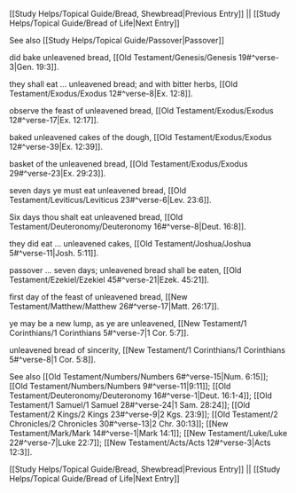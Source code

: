 [[Study Helps/Topical Guide/Bread, Shewbread|Previous Entry]]  ||  [[Study Helps/Topical Guide/Bread of Life|Next Entry]]

 See also [[Study Helps/Topical Guide/Passover|Passover]]

 did bake unleavened bread, [[Old Testament/Genesis/Genesis 19#^verse-3|Gen. 19:3]].

 they shall eat ... unleavened bread; and with bitter herbs, [[Old Testament/Exodus/Exodus 12#^verse-8|Ex. 12:8]].

 observe the feast of unleavened bread, [[Old Testament/Exodus/Exodus 12#^verse-17|Ex. 12:17]].

 baked unleavened cakes of the dough, [[Old Testament/Exodus/Exodus 12#^verse-39|Ex. 12:39]].

 basket of the unleavened bread, [[Old Testament/Exodus/Exodus 29#^verse-23|Ex. 29:23]].

 seven days ye must eat unleavened bread, [[Old Testament/Leviticus/Leviticus 23#^verse-6|Lev. 23:6]].

 Six days thou shalt eat unleavened bread, [[Old Testament/Deuteronomy/Deuteronomy 16#^verse-8|Deut. 16:8]].

 they did eat ... unleavened cakes, [[Old Testament/Joshua/Joshua 5#^verse-11|Josh. 5:11]].

 passover ... seven days; unleavened bread shall be eaten, [[Old Testament/Ezekiel/Ezekiel 45#^verse-21|Ezek. 45:21]].

 first day of the feast of unleavened bread, [[New Testament/Matthew/Matthew 26#^verse-17|Matt. 26:17]].

 ye may be a new lump, as ye are unleavened, [[New Testament/1 Corinthians/1 Corinthians 5#^verse-7|1 Cor. 5:7]].

 unleavened bread of sincerity, [[New Testament/1 Corinthians/1 Corinthians 5#^verse-8|1 Cor. 5:8]].

 See also [[Old Testament/Numbers/Numbers 6#^verse-15|Num. 6:15]]; [[Old Testament/Numbers/Numbers 9#^verse-11|9:11]]; [[Old Testament/Deuteronomy/Deuteronomy 16#^verse-1|Deut. 16:1-4]]; [[Old Testament/1 Samuel/1 Samuel 28#^verse-24|1 Sam. 28:24]]; [[Old Testament/2 Kings/2 Kings 23#^verse-9|2 Kgs. 23:9]]; [[Old Testament/2 Chronicles/2 Chronicles 30#^verse-13|2 Chr. 30:13]]; [[New Testament/Mark/Mark 14#^verse-1|Mark 14:1]]; [[New Testament/Luke/Luke 22#^verse-7|Luke 22:7]]; [[New Testament/Acts/Acts 12#^verse-3|Acts 12:3]].

[[Study Helps/Topical Guide/Bread, Shewbread|Previous Entry]]  ||  [[Study Helps/Topical Guide/Bread of Life|Next Entry]]